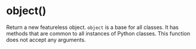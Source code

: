 # object()

Return a new featureless object. `object` is a base for all classes. It has methods that are common to all instances of Python classes. This function does not accept any arguments.